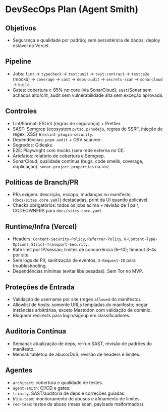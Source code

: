 # DevSecOps Plan (Agent Smith)

## Objetivos
- Segurança e qualidade por padrão; sem persistência de dados; deploy estável na Vercel.

## Pipeline
- Jobs: `lint` → `typecheck` → `test:unit` → `test:contract` → `test:e2e` (mocks) → `coverage` → `sast` → `deps-audit` → `secrets-scan` → `sonarcloud` → `build`.
- Gates: cobertura ≥ 85% no core (via SonarCloud), `sast`/Sonar sem achados alto/crit, audit sem vulnerabilidade alta sem exceção aprovada.

## Controles
- Lint/Format: ESLint (regras de segurança) + Prettier.
- SAST: Semgrep (ecosystem `p/tsc`, `p/nodejs`, regras de SSRF, injeção de regex, XSS) e `eslint-plugin-security`.
- Dependências: `pnpm audit` + OSV scanner.
- Segredos: Gitleaks.
- E2E: Playwright com mocks (sem rede externa no CI).
- Artefatos: relatório de cobertura e Semgrep.
 - SonarCloud: qualidade contínua (bugs, code smells, coverage, duplicação). `sonar-project.properties` na raiz.

## Políticas de Branch/PR
- PRs exigem: descrição, escopo, mudanças no manifesto (`docs/sites.core.yaml`) destacadas, print da UI quando aplicável.
- Checks obrigatórios: todos os jobs acima + revisão de 1 pair; CODEOWNERS para `docs/sites.core.yaml`.

## Runtime/Infra (Vercel)
- Headers: `Content-Security-Policy`, `Referrer-Policy`, `X-Content-Type-Options`, `Strict-Transport-Security`.
- Rate limit por IP/sessão; limites de concorrência (6–10); timeout 3–4s por site.
- Sem logs de PII; sanitização de eventos; `X-Request-ID` para troubleshooting.
- Dependências mínimas (evitar libs pesadas). Sem Tor no MVP.

## Proteções de Entrada
- Validação de username por site (regex `allowed` do manifesto).
- Allowlist de hosts: somente URLs templadas do manifesto; negar instâncias arbitrárias, exceto Mastodon com validação de domínio.
- Bloquear redirects para login/signup em classificadores.

## Auditoria Contínua
- Semanal: atualização de deps, re‑run SAST, revisão de padrões do manifesto.
- Mensal: tabletop de abuso/DoS; revisão de headers e limites.

## Agentes
- `architect`: cobertura e qualidade de testes.
- `agent-smith`: CI/CD e gates.
- `trinity`: SAST/auditoria de deps e correções guiadas.
- `blue-team`: monitoramento de abusos e afinamento de limites.
- `red-team`: testes de abuso (mass scan, payloads malformados).
